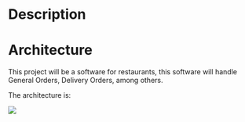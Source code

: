 # Description

# Architecture
This project will be a software for restaurants, this software will handle General Orders, Delivery Orders, among others.

The architecture is:

<img src="\UML Diagram.jpg">


  
